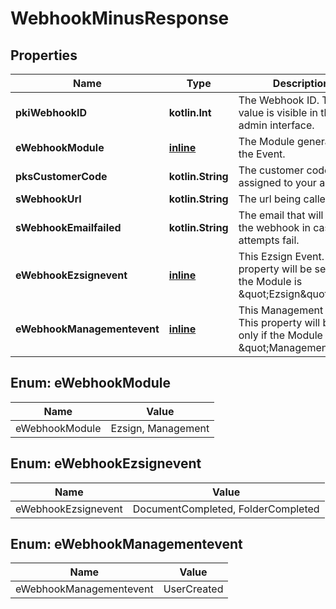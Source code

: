 
# WebhookMinusResponse

## Properties
Name | Type | Description | Notes
------------ | ------------- | ------------- | -------------
**pkiWebhookID** | **kotlin.Int** | The Webhook ID. This value is visible in the admin interface. | 
**eWebhookModule** | [**inline**](#EWebhookModule) | The Module generating the Event. | 
**pksCustomerCode** | **kotlin.String** | The customer code assigned to your account | 
**sWebhookUrl** | **kotlin.String** | The url being called | 
**sWebhookEmailfailed** | **kotlin.String** | The email that will receive the webhook in case all attempts fail. | 
**eWebhookEzsignevent** | [**inline**](#EWebhookEzsignevent) | This Ezsign Event. This property will be set only if the Module is \&quot;Ezsign\&quot;. |  [optional]
**eWebhookManagementevent** | [**inline**](#EWebhookManagementevent) | This Management Event. This property will be set only if the Module is \&quot;Management\&quot;. |  [optional]


<a name="EWebhookModule"></a>
## Enum: eWebhookModule
Name | Value
---- | -----
eWebhookModule | Ezsign, Management


<a name="EWebhookEzsignevent"></a>
## Enum: eWebhookEzsignevent
Name | Value
---- | -----
eWebhookEzsignevent | DocumentCompleted, FolderCompleted


<a name="EWebhookManagementevent"></a>
## Enum: eWebhookManagementevent
Name | Value
---- | -----
eWebhookManagementevent | UserCreated



